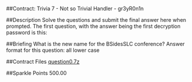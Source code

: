 ##Contract: Trivia 7 - Not so Trivial
Handler - gr3yR0n1n

##Description
Solve the questions and submit the final answer here when prompted. The first question, with the answer being the first decryption password is this:

##Briefing
What is the new name for the BSidesSLC conference? Answer format for this question: all lower case

##Contract Files
[question0.7z](files/question0.7z)

##Sparkle Points
500.00 
